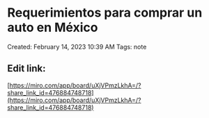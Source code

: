 # Requerimientos para comprar un auto en México

Created: February 14, 2023 10:39 AM
Tags: note

## Edit link:

[](https://miro.com/welcomeonboard/eVc1MW11blRwZzRYa1hsWHNVTk1nRnJRMnRaMlhYNEJ4WG95ZWdhOTVsY1ZWS2tHdmpYU2dlYW41UmxsODdiY3wzMDc0NDU3MzU4MjcyNDUxMTEyfDI=?share_link_id=767881797527)

[https://miro.com/app/board/uXjVPmzLkhA=/?share_link_id=476884748718](https://miro.com/app/board/uXjVPmzLkhA=/?share_link_id=476884748718)